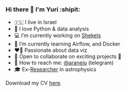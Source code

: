 ### Hi there 👋 I'm Yuri :shipit:

- 🇮🇱 I live in Israel
- 🐍 I love Python & data analysis
- 💻 I’m currently working on [Shekels](https://github.com/yuritem/shekels)
- 📖 I’m currently learning Airflow, and Docker
- ❤️‍🔥 Passionate about data viz
- 🤝 Open to collaborate on exciting projects 🙂
- 💬 How to reach me: [@araneiu](https://t.me/araneiu) (telegram)
- 🎓 Ex-[Researcher](https://orcid.org/0000-0003-4813-8378) in astrophysics

Download my CV [here](https://github.com/yuritem/yuritem/raw/main/Yuri_Temiraev_CV.pdf).
